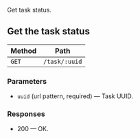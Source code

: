 Get task status.

## Get the task status


| Method | Path |
|--------|------|
| `GET` | `/task/:uuid` |

### Parameters

* `uuid` (url pattern, required) — Task UUID.

### Responses

* 200 — OK.
